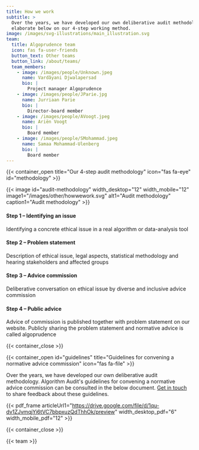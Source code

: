 ```yaml
---
title: How we work
subtitle: >
  Over the years, we have developed our own deliberative audit methodology. We
  elaborate below on our 4-step working method.
image: /images/svg-illustrations/main_illustration.svg
team:
  title: Algoprudence team
  icon: fas fa-user-friends
  button_text: Other teams
  button_link: /about/teams/
  team_members:
    - image: /images/people/Unknown.jpeg
      name: Vardâyani Djwalapersad
      bio: |
        Project manager Algoprudence
    - image: /images/people/JParie.jpg
      name: Jurriaan Parie
      bio: |
        Director-board member
    - image: /images/people/AVoogt.jpeg
      name: Ariën Voogt
      bio: |
        Board member
    - image: /images/people/SMohammad.jpeg
      name: Samaa Mohammad-Ulenberg
      bio: |
        Board member
---
```


{{< container_open title="Our 4-step audit methodology" icon="fas fa-eye" id="methodology" >}}

{{< image id="audit-methodology" width_desktop="12" width_mobile="12" image1="/images/other/howwework.svg" alt1="Audit methodology" caption1="Audit methodology" >}}

#### Step 1 – Identifying an issue

Identifying a concrete ethical issue in a real algorithm or data-analysis tool

#### Step 2 – Problem statement

Description of ethical issue, legal aspects, statistical methodology and hearing stakeholders and affected groups

#### Step 3 – Advice commission

Deliberative conversation on ethical issue by diverse and inclusive advice commission

#### Step 4 – Public advice

Advice of commission is published together with problem statement on our website. Publicly sharing the problem statement and normative advice is called algoprudence

{{< container_close >}}

{{< container_open id="guidelines" title="Guidelines for convening a normative advice commission" icon="fas fa-file" >}}

Over the years, we have developed our own deliberative audit methodology. Algorithm Audit's guidelines for convening a normative advice commission can be consulted in the below document. [Get in touch](/about/contact/) to share feedback about these guidelines.

{{< pdf_frame articleUrl1="https://drive.google.com/file/d/1qu-dv1ZJvmqjYi6tVC7bbpxuzQdThhOk/preview" width_desktop_pdf="6" width_mobile_pdf="12" >}}

{{< container_close >}}

{{< team >}}
